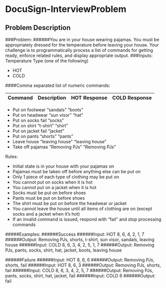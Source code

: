 # DocuSign-InterviewProblem
## Problem Description
###Problem:
######You are in your house wearing pajamas. You must be appropriately dressed for the temperature before leaving your house. Your challenge is to programmatically process a list of commands for getting ready, enforce related rules, and display appropriate output.
###Inputs:
Temperature Type (one of the following)
- HOT
- COLD 

####Comma separated list of numeric commands:

| Command	| Description |	HOT Response	| COLD Response |
|-------|-----------|------------|------------|
- Put on footwear	“sandals”	“boots”
- Put on headwear	“sun visor”	“hat”
- Put on socks	fail	“socks”
- Put on shirt	“t-shirt”	“shirt”
- Put on jacket	fail	“jacket”
- Put on pants	“shorts”	“pants”
- Leave house	“leaving house”	“leaving house”
- Take off pajamas	“Removing PJs”	“Removing PJs”

Rules:
- Initial state is in your house with your pajamas on
- Pajamas must be taken off before anything else can be put on
- Only 1 piece of each type of clothing may be put on
- You cannot put on socks when it is hot
- You cannot put on a jacket when it is hot
- Socks must be put on before shoes
- Pants must be put on before shoes
- The shirt must be put on before the headwear or jacket
- You cannot leave the house until all items of clothing are on (except socks and a jacket when it’s hot)
- If an invalid command is issued, respond with “fail” and stop processing commands


#####Examples:
######Success
######Input: HOT 8, 6, 4, 2, 1, 7
######Output: Removing PJs, shorts, t-shirt, sun visor, sandals, leaving house
######Input: COLD 8, 6, 3, 4, 2, 5, 1, 7
######Output: Removing PJs, pants, socks, shirt, hat, jacket, boots, leaving house
 
######Failure
######Input: HOT 8, 6, 6
######Output: Removing PJs, shorts, fail
######Input: HOT 8, 6, 3
######Output: Removing PJs, shorts, fail
######Input: COLD 8, 6, 3, 4, 2, 5, 7
######Output: Removing PJs, pants, socks, shirt, hat, jacket, fail
######Input: COLD 6
######Output: fail
